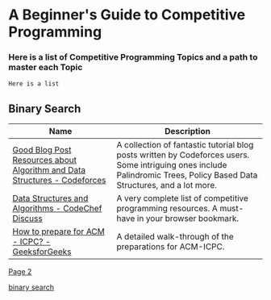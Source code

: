 # A Beginner's Guide to Competitive Programming
### Here is a list of Competitive Programming Topics and a path to master each Topic
``` Here is a list  ```

## Binary Search

| Name | Description |
| --- | --- |
| [Good Blog Post Resources about Algorithm and Data Structures - Codeforces](http://codeforces.com/blog/entry/13529) | A collection of fantastic tutorial blog posts written by Codeforces users. Some intriguing ones include Palindromic Trees, Policy Based Data Structures, and a lot more. |
| [Data Structures and Algorithms - CodeChef Discuss](https://discuss.codechef.com/questions/48877/data-structures-and-algorithms) | A very complete list of competitive programming resources. A must-have in your browser bookmark. |
| [How to prepare for ACM - ICPC? - GeeksforGeeks](http://www.geeksforgeeks.org/how-to-prepare-for-acm-icpc/) | A detailed walk-through of the preparations for ACM-ICPC. |

<a href="ravirathee.github.io/CPBlog/binarysearch">Page 2</a>

[binary search](BinarySearch/binarysearch.md)
